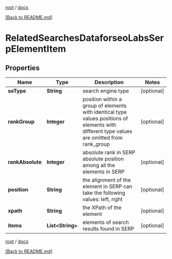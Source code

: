 [root](./../ "root") / [docs](./ "docs")

[[Back to README.md]](./../README.md "[Back to README.md]")

# RelatedSearchesDataforseoLabsSerpElementItem

## Properties

| Name | Type | Description | Notes |
|------------ | ------------- | ------------- | -------------|
|**seType** | **String** | search engine type |  [optional] |
|**rankGroup** | **Integer** | position within a group of elements with identical type values positions of elements with different type values are omitted from rank_group |  [optional] |
|**rankAbsolute** | **Integer** | absolute rank in SERP absolute position among all the elements in SERP |  [optional] |
|**position** | **String** | the alignment of the element in SERP can take the following values: left, right |  [optional] |
|**xpath** | **String** | the XPath of the element |  [optional] |
|**items** | **List&lt;String&gt;** | elements of search results found in SERP |  [optional] |

[root](./../ "root") / [docs](./ "docs")

[[Back to README.md]](./../README.md "[Back to README.md]")